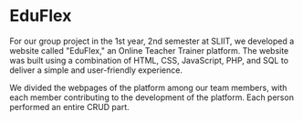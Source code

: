 # EduFlex
For our group project in the 1st year, 2nd semester at SLIIT, we developed a website called "EduFlex," an Online Teacher Trainer platform. The website was built using a combination of HTML, CSS, JavaScript, PHP, and SQL to deliver a simple and user-friendly experience. 

We divided the webpages of the platform among our team members, with each member contributing to the development of the platform. Each person performed an entire CRUD part.
